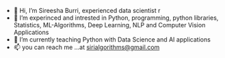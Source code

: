 - 👋 Hi, I’m Sireesha Burri, experienced data scientist r 
- 👀 I’m experinced and intrested in Python, programming, python libraries, Statistics, ML-Algorithms, Deep Learning, NLP and Computer Vision Applications
- 🌱 I’m currently teaching Python with Data Science and AI applications
- 📫 you can reach me ...at sirialgorithms@gmail.com

<!---
sirialgorithms/sirialgorithms is a ✨ special ✨ repository because its `README.md` (this file) appears on your GitHub profile.
You can click the Preview link to take a look at your changes.
--->

